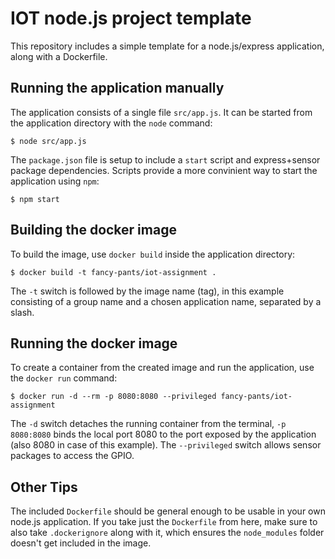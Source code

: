 # IOT node.js project template

This repository includes a simple template for a node.js/express application,
along with a Dockerfile.

## Running the application manually

The application consists of a single file `src/app.js`. It can be started from
the application directory with the `node` command:

```
$ node src/app.js
```

The `package.json` file is setup to include a `start` script and express+sensor
package dependencies. Scripts provide a more convinient way to start the application
using `npm`:

```
$ npm start
```

## Building the docker image

To build the image, use `docker build` inside the application directory:

```
$ docker build -t fancy-pants/iot-assignment .
```

The `-t` switch is followed by the image name (tag), in this example consisting
of a group name and a chosen application name, separated by a slash.

## Running the docker image

To create a container from the created image and run the application, use the
`docker run` command:

```
$ docker run -d --rm -p 8080:8080 --privileged fancy-pants/iot-assignment
```

The `-d` switch detaches the running container from the terminal, `-p 8080:8080`
binds the local port 8080 to the port exposed by the application (also 8080 in
case of this example). The `--privileged` switch allows sensor packages to access
the GPIO.

## Other Tips

The included `Dockerfile` should be general enough to be usable in your own node.js
application. If you take just the `Dockerfile` from here, make sure to also take
`.dockerignore` along with it, which ensures the `node_modules` folder doesn't get
included in the image.


